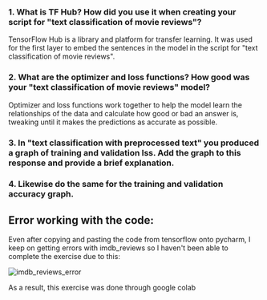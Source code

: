 ### **1. What is TF Hub? How did you use it when creating your script for "text classification of movie reviews"?**

TensorFlow Hub is a library and platform for transfer learning. It was used for the first layer to embed the sentences in the model in the script for "text classification of movie reviews".

### **2. What are the optimizer and loss functions? How good was your "text classification of movie reviews" model?**

Optimizer and loss functions work together to help the model learn the relationships of the data and calculate how good or bad an answer is, tweaking until it makes the predictions as accurate as possible. 

### **3. In "text classification with preprocessed text" you produced a graph of training and validation lss. Add the graph to this response and provide a brief explanation.**

### **4. Likewise do the same for the training and validation accuracy graph.**

## **Error working with the code:**

Even after copying and pasting the code from tensorflow onto pycharm, I keep on getting errors with imdb_reviews so I haven't been able to complete the exercise due to this:

![imdb_reviews_error](https://user-images.githubusercontent.com/67992204/87238143-e458f000-c3cc-11ea-9a38-faa51b2db325.png)

As a result, this exercise was done through google colab
